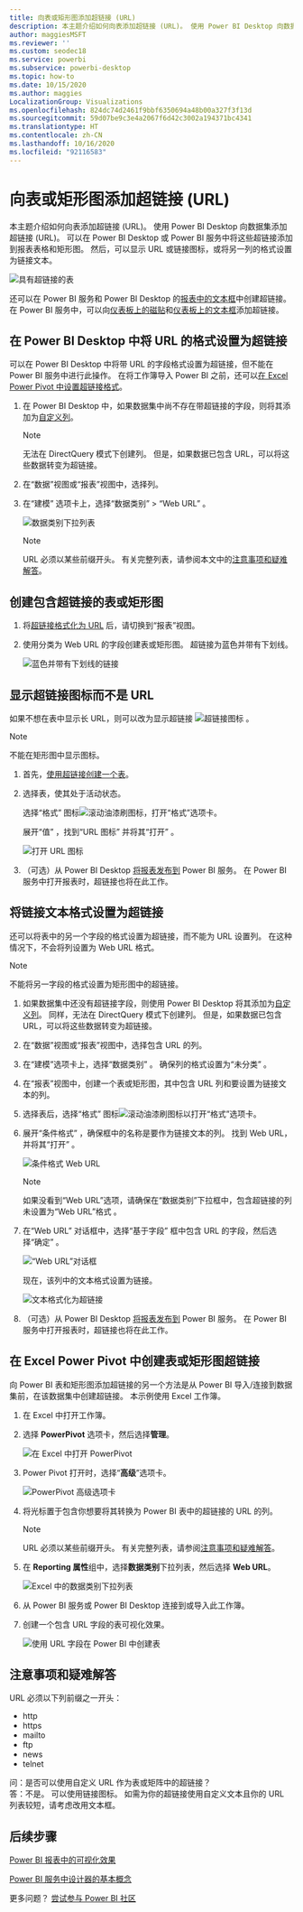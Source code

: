 ```yaml
---
title: 向表或矩形图添加超链接 (URL)
description: 本主题介绍如何向表添加超链接 (URL)。 使用 Power BI Desktop 向数据集添加超链接 (URL)。 然后在 Power BI Desktop 或 Power BI 服务中，可以将这些超链接添加到报表表格和矩形图。
author: maggiesMSFT
ms.reviewer: ''
ms.custom: seodec18
ms.service: powerbi
ms.subservice: powerbi-desktop
ms.topic: how-to
ms.date: 10/15/2020
ms.author: maggies
LocalizationGroup: Visualizations
ms.openlocfilehash: 824dc74d2461f9bbf6350694a48b00a327f3f13d
ms.sourcegitcommit: 59d07be9c3e4a2067f6d42c3002a194371bc4341
ms.translationtype: HT
ms.contentlocale: zh-CN
ms.lasthandoff: 10/16/2020
ms.locfileid: "92116583"
---
```

# <a name="add-hyperlinks-urls-to-a-table-or-matrix"></a>向表或矩形图添加超链接 (URL)
本主题介绍如何向表添加超链接 (URL)。 使用 Power BI Desktop 向数据集添加超链接 (URL)。 可以在 Power BI Desktop 或 Power BI 服务中将这些超链接添加到报表表格和矩形图。 然后，可以显示 URL 或链接图标，或将另一列的格式设置为链接文本。

![具有超链接的表](media/power-bi-hyperlinks-in-tables/power-bi-url-link-text.png)

还可以在 Power BI 服务和 Power BI Desktop 的[报表中的文本框](service-add-hyperlink-to-text-box.md)中创建超链接。 在 Power BI 服务中，可以向[仪表板上的磁贴](service-dashboard-edit-tile.md)和[仪表板上的文本框](service-dashboard-add-widget.md)添加超链接。 


## <a name="format-a-url-as-a-hyperlink-in-power-bi-desktop"></a>在 Power BI Desktop 中将 URL 的格式设置为超链接

可以在 Power BI Desktop 中将带 URL 的字段格式设置为超链接，但不能在 Power BI 服务中进行此操作。 在将工作簿导入 Power BI 之前，还可以[在 Excel Power Pivot 中设置超链接格式](#create-a-table-or-matrix-hyperlink-in-excel-power-pivot)。

1. 在 Power BI Desktop 中，如果数据集中尚不存在带超链接的字段，则将其添加为[自定义列](../transform-model/desktop-common-query-tasks.md)。

    > [!NOTE]
    > 无法在 DirectQuery 模式下创建列。  但是，如果数据已包含 URL，可以将这些数据转变为超链接。

2. 在“数据”视图或“报表”视图中，选择列。 

3. 在“建模”  选项卡上，选择“数据类别”   > “Web URL”  。
   
    ![数据类别下拉列表](media/power-bi-hyperlinks-in-tables/power-bi-format-web-url.png)

    > [!NOTE]
    > URL 必须以某些前缀开头。 有关完整列表，请参阅本文中的[注意事项和疑难解答](#considerations-and-troubleshooting)。

## <a name="create-a-table-or-matrix-with-a-hyperlink"></a>创建包含超链接的表或矩形图

1. 将[超链接格式化为 URL](#format-a-url-as-a-hyperlink-in-power-bi-desktop) 后，请切换到“报表”视图。
2. 使用分类为 Web URL 的字段创建表或矩形图。 超链接为蓝色并带有下划线。

    ![蓝色并带有下划线的链接](media/power-bi-hyperlinks-in-tables/power-bi-url-blue-underline.png)


## <a name="display-a-hyperlink-icon-instead-of-a-url"></a>显示超链接图标而不是 URL

如果不想在表中显示长 URL，则可以改为显示超链接 ![超链接图标](media/power-bi-hyperlinks-in-tables/power-bi-hyperlink-icon.png) 。 

> [!NOTE]
> 不能在矩形图中显示图标。
   
1. 首先，[使用超链接创建一个表](#create-a-table-or-matrix-with-a-hyperlink)。

2. 选择表，使其处于活动状态。

    选择“格式”  图标![滚动油漆刷图标](media/power-bi-hyperlinks-in-tables/power-bi-paintroller.png)，打开“格式”选项卡。

    展开“值”  ，找到“URL 图标”  并将其“打开”  。

    ![打开 URL 图标](media/power-bi-hyperlinks-in-tables/power-bi-url-icon-on.png)

1. （可选）从 Power BI Desktop [将报表发布到](desktop-upload-desktop-files.md) Power BI 服务。 在 Power BI 服务中打开报表时，超链接也将在此工作。

## <a name="format-link-text-as-a-hyperlink"></a>将链接文本格式设置为超链接

还可以将表中的另一个字段的格式设置为超链接，而不能为 URL 设置列。 在这种情况下，不会将列设置为 Web URL 格式。

> [!NOTE]
> 不能将另一字段的格式设置为矩形图中的超链接。

1. 如果数据集中还没有超链接字段，则使用 Power BI Desktop 将其添加为[自定义列](../transform-model/desktop-common-query-tasks.md)。 同样，无法在 DirectQuery 模式下创建列。  但是，如果数据已包含 URL，可以将这些数据转变为超链接。

2. 在“数据”视图或“报表”视图中，选择包含 URL 的列。 

3. 在“建模”选项卡上，选择“数据类别”   。 确保列的格式设置为“未分类”  。

2. 在“报表”视图中，创建一个表或矩形图，其中包含 URL 列和要设置为链接文本的列。

3. 选择表后，选择“格式”  图标![滚动油漆刷图标](media/power-bi-hyperlinks-in-tables/power-bi-paintroller.png)以打开“格式”选项卡。

4. 展开“条件格式”  ，确保框中的名称是要作为链接文本的列。 找到 Web URL，并将其“打开”   。

    ![条件格式 Web URL](media/power-bi-hyperlinks-in-tables/power-bi-format-conditional-web-url.png)

    > [!NOTE]
    > 如果没看到“Web URL”选项，请确保在“数据类别”下拉框中，包含超链接的列未设置为“Web URL”格式     。

5. 在“Web URL”  对话框中，选择“基于字段”  框中包含 URL 的字段，然后选择“确定”  。

    ![“Web URL”对话框](media/power-bi-hyperlinks-in-tables/power-bi-format-web-url-dialog.png)

    现在，该列中的文本格式设置为链接。

    ![文本格式化为超链接](media/power-bi-hyperlinks-in-tables/power-bi-url-link-text.png)

1. （可选）从 Power BI Desktop [将报表发布到](desktop-upload-desktop-files.md) Power BI 服务。 在 Power BI 服务中打开报表时，超链接也将在此工作。

## <a name="create-a-table-or-matrix-hyperlink-in-excel-power-pivot"></a>在 Excel Power Pivot 中创建表或矩形图超链接

向 Power BI 表和矩形图添加超链接的另一个方法是从 Power BI 导入/连接到数据集前，在该数据集中创建超链接。 本示例使用 Excel 工作簿。

1. 在 Excel 中打开工作簿。
2. 选择 **PowerPivot** 选项卡，然后选择**管理**。
   
   ![在 Excel 中打开 PowerPivot](media/power-bi-hyperlinks-in-tables/createhyperlinkinpowerpivot2.png)
1. Power Pivot 打开时，选择“**高级**”选项卡。
   
   ![PowerPivot 高级选项卡](media/power-bi-hyperlinks-in-tables/createhyperlinkinpowerpivot3.png)
4. 将光标置于包含你想要将其转换为 Power BI 表中的超链接的 URL 的列。
   
   > [!NOTE]
   > URL 必须以某些前缀开头。 有关完整列表，请参阅[注意事项和疑难解答](#considerations-and-troubleshooting)。
   > 
   
5. 在 **Reporting 属性**组中，选择**数据类别**下拉列表，然后选择 **Web URL**。 
   
   ![Excel 中的数据类别下拉列表](media/power-bi-hyperlinks-in-tables/createhyperlinksnew.png)

6. 从 Power BI 服务或 Power BI Desktop 连接到或导入此工作簿。
7. 创建一个包含 URL 字段的表可视化效果。
   
   ![使用 URL 字段在 Power BI 中创建表](media/power-bi-hyperlinks-in-tables/hyperlinksintables.gif)

## <a name="considerations-and-troubleshooting"></a>注意事项和疑难解答

URL 必须以下列前缀之一开头：
- http
- https
- mailto
- ftp
- news
- telnet

问：是否可以使用自定义 URL 作为表或矩阵中的超链接？    
答：不是。 可以使用链接图标。 如需为你的超链接使用自定义文本且你的 URL 列表较短，请考虑改用文本框。


## <a name="next-steps"></a>后续步骤
[Power BI 报表中的可视化效果](../visuals/power-bi-report-visualizations.md)

[Power BI 服务中设计器的基本概念](../fundamentals/service-basic-concepts.md)

更多问题？ [尝试参与 Power BI 社区](https://community.powerbi.com/)
